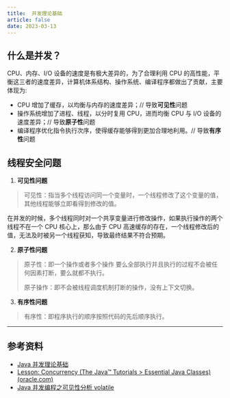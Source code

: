 ```yaml
---
title:  并发理论基础
article: false
date: 2023-03-13
---
```


## 什么是并发？

CPU、内存、I/O 设备的速度是有极大差异的，为了合理利用 CPU 的高性能，平衡这三者的速度差异，计算机体系结构、操作系统、编译程序都做出了贡献，主要体现为:
- CPU 增加了缓存，以均衡与内存的速度差异；// 导致**可见性**问题
- 操作系统增加了进程、线程，以分时复用 CPU，进而均衡 CPU 与 I/O 设备的速度差异；// 导致**原子性**问题
- 编译程序优化指令执行次序，使得缓存能够得到更加合理地利用。// 导致**有序性**问题

## 线程安全问题

1. **可见性问题**

> 可见性：指当多个线程访问同一个变量时，一个线程修改了这个变量的值，其他线程能够立即看得到修改的值。

在并发的时候，多个线程同时对一个共享变量进行修改操作，如果执行操作的两个线程不在一个 CPU 核心上，那么由于 CPU 高速缓存的存在，一个线程修改后的值，无法及时被另一个线程获知，导致最终结果不符合预期。

2. **原子性问题**

> 原子性：即一个操作或者多个操作 要么全部执行并且执行的过程不会被任何因素打断，要么就都不执行。
>
> 原子操作：即不会被线程调度机制打断的操作，没有上下文切换。

3. **有序性问题**

> 有序性：即程序执行的顺序按照代码的先后顺序执行。


---

## 参考资料

- [Java 并发理论基础](https://pdai.tech/md/java/thread/java-thread-x-theorty.html) <Badge text="推荐" type="tip" />
- [Lesson: Concurrency (The Java™ Tutorials > Essential Java Classes) (oracle.com)](https://docs.oracle.com/javase/tutorial/essential/concurrency/index.html)
- [Java 并发编程之可见性分析 volatile](https://blog.csdn.net/m0_73311735/article/details/127919267)